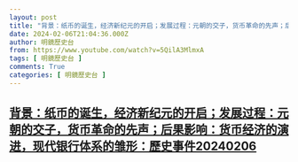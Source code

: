 ```yaml
---
layout: post
title: "背景：纸币的诞生，经济新纪元的开启；发展过程：元朝的交子，货币革命的先声；后果影响：货币经济的演进，现代银行体系的雏形：歷史事件20240206"
date: 2024-02-06T21:04:36.000Z
author: 明鏡歷史台
from: https://www.youtube.com/watch?v=5QilA3MlmxA
tags: [ 明鏡歷史台 ]
comments: True
categories: [ 明鏡歷史台 ]
---
```

<!--1707253476000-->
[背景：纸币的诞生，经济新纪元的开启；发展过程：元朝的交子，货币革命的先声；后果影响：货币经济的演进，现代银行体系的雏形：歷史事件20240206](https://www.youtube.com/watch?v=5QilA3MlmxA)
------

<div>

</div>
